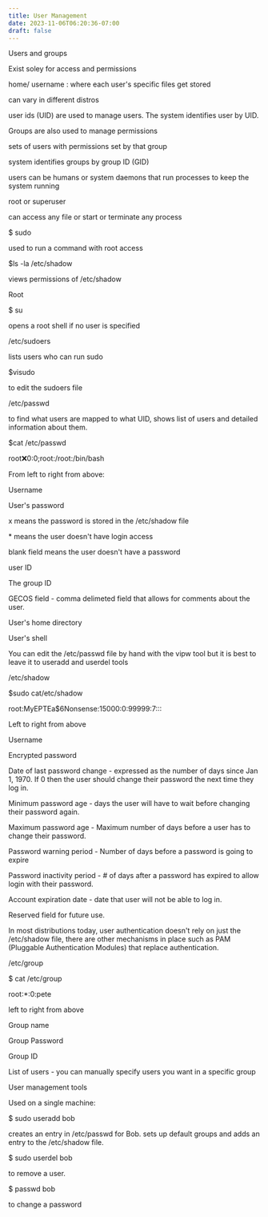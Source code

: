 ```yaml
---
title: User Management
date: 2023-11-06T06:20:36-07:00
draft: false
---
```

Users and groups

Exist soley for access and permissions

home/ username : where each user's specific files get stored

can vary in different distros

user ids (UID) are used to manage users. The system identifies user by UID.

Groups are also used to manage permissions

sets of users with permissions set by that group

system identifies groups by group ID (GID)

users can be humans or system daemons that run processes to keep the system running

root or superuser

can access any file or start or terminate any process

$ sudo

used to run a command with root access

$ls -la /etc/shadow

views permissions of /etc/shadow

Root

$  su

opens a root shell if no user is specified

/etc/sudoers

lists users who can run sudo

$visudo

to edit the sudoers file

/etc/passwd

to find what users are mapped to what UID, shows list of users and detailed information about them.

$cat /etc/passwd

root:x:0:0;root:/root:/bin/bash

From left to right from above:

Username

User's password

x means the password is stored in the /etc/shadow file

\* means the user doesn't have login access

blank field means the user doesn't have a password

user ID

The group ID

GECOS field - comma delimeted field that allows for comments about the user.

User's home directory

User's shell

You can edit the /etc/passwd file by hand with the vipw tool but it is best to leave it to useradd and userdel tools

/etc/shadow

$sudo cat/etc/shadow

root:MyEPTEa$6Nonsense:15000:0:99999:7:::

Left to right from above

Username

Encrypted password

Date of last password change - expressed as the number of days since Jan 1, 1970. If 0 then the user should change their password the next time they log in.

Minimum password age - days the user will have to wait before changing their password again.

Maximum password age - Maximum number of days before a user has to change their password.

Password warning period - Number of days before a password is going to expire

Password inactivity period - # of days after a password has expired  to allow login with their password.

Account expiration date - date that user will not be able to log in.

Reserved field  for future use.

In most distributions today, user authentication doesn't rely on just the /etc/shadow file, there are other mechanisms in place such as PAM (Pluggable Authentication Modules) that replace authentication.

/etc/group

$ cat /etc/group

root:*:0:pete

left to right from above

Group name

Group Password

Group ID

List of users - you can manually specify users you want in a specific group

User management tools

Used on a single machine:

$ sudo useradd bob

creates an entry in /etc/passwd for Bob. sets up default groups and adds an entry to the /etc/shadow file.

$ sudo userdel bob

to remove a user.

$ passwd bob

to change a password
